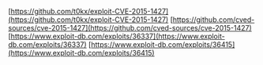 [https://github.com/t0kx/exploit-CVE-2015-1427](https://github.com/t0kx/exploit-CVE-2015-1427)
[https://github.com/cved-sources/cve-2015-1427](https://github.com/cved-sources/cve-2015-1427)
[https://www.exploit-db.com/exploits/36337](https://www.exploit-db.com/exploits/36337)
[https://www.exploit-db.com/exploits/36415](https://www.exploit-db.com/exploits/36415)
